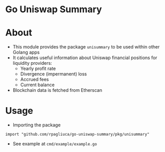 # Go Uniswap Summary

# About
* This module provides the package `unisummary` to be used within other Golang apps
* It calculates useful information about Uniswap financial positions for liquidity providers:
    * Yearly profit rate
    * Divergence (impermanent) loss
    * Accrued fees
    * Current balance
* Blockchain data is fetched from Etherscan

# Usage
* Importing the package
```
import "github.com/rpagliuca/go-uniswap-summary/pkg/unisummary"
```
* See example at `cmd/example/example.go`
